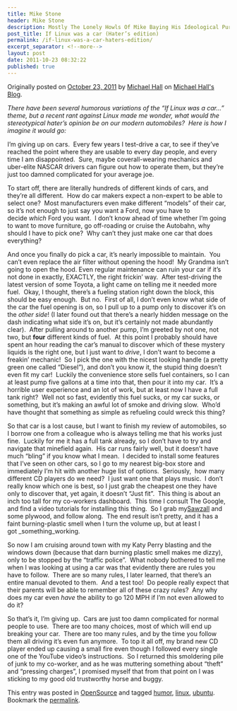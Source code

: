 ```yaml
---
title: Mike Stone
header: Mike Stone
description: Mostly The Lonely Howls Of Mike Baying His Ideological Purity At The Moon
post_title: If Linux was a car (Hater’s edition)
permalink: /if-linux-was-a-car-haters-edition/
excerpt_separator: <!--more-->
layout: post
date: 2011-10-23 08:32:22
published: true
---
```



Originally posted on [October 23, 2011](http://mhall119.com/2011/10/if-linux-was-a-car-haters-edition/ "10:41 am") by [Michael Hall](http://mhall119.com/author/mhall/ "View all posts by Michael Hall") on [Michael Hall's Blog](http://mhall119.com/).

_There have been several humorous variations of the “If Linux was a car…” theme, but a recent rant against Linux made me wonder, what would the stereotypical hater’s opinion be on our modern automobiles?  Here is how I imagine it would go:_

<!--more-->

I’m giving up on cars.  Every few years I test-drive a car, to see if they’ve reached the point where they are usable to every day people, and every time I am disappointed.  Sure, maybe coverall-wearing mechanics and uber-elite NASCAR drivers can figure out how to operate them, but they’re just too damned complicated for your average joe.

To start off, there are literally hundreds of different kinds of cars, and they’re all different.  How do car makers expect a non-expert to be able to select one?  Most manufacturers even make different “models” of their car, so it’s not enough to just say you want a Ford, now you have to decide _which_ Ford you want.  I don’t know ahead of time whether I’m going to want to move furniture, go off-roading or cruise the Autobahn, why should I have to pick one?  Why can’t they just make one car that does everything?

And once you finally do pick a car, it’s nearly impossible to maintain.  You can’t even replace the air filter without opening the hood!  My Grandma isn’t going to open the hood. Even regular maintenance can ruin your car if it’s not done in exactly, EXACTLY, the right frickin’ way.  After test-driving the latest version of some Toyota, a light came on telling me it needed more fuel.  Okay, I thought, there’s a fueling station right down the block, this should be easy enough.  But no.  First of all, I don’t even know what side of the car the fuel opening is on, so I pull up to a pump only to discover it’s on the _other side_! (I later found out that there’s a nearly hidden message on the dash indicating what side it’s on, but it’s certainly not made abundantly clear).  After pulling around to another pump, I’m greeted by not one, not two, but **four** different kinds of fuel.  At this point I probably should have spent an hour reading the car’s manual to discover which of these mystery liquids is the right one, but I just want to _drive_, I don’t want to become a freakin’ mechanic!  So I pick the one with the nicest looking handle (a pretty green one called “Diesel”), and don’t you know it, the stupid thing doesn’t even fit my car!  Luckily the convenience store sells fuel containers, so I can at least pump five gallons at a time into that, then pour it into my car.  It’s a horrible user experience and an lot of work, but at least now I have a full tank right?  Well not so fast, evidently this fuel sucks, or my car sucks, or something, but it’s making an awful lot of smoke and driving slow.  Who’d have thought that something as simple as refueling could wreck this thing?

So that car is a lost cause, but I want to finish my review of automobiles, so I borrow one from a colleague who is always telling me that his works just fine.  Luckily for me it has a full tank already, so I don’t have to try and navigate that minefield again.  His car runs fairly well, but it doesn’t have much “bling” if you know what I mean.  I decided to install some features that I’ve seen on other cars, so I go to my nearest big-box store and immediately I’m hit with another huge list of options.  Seriously,  how many different CD players do we need?  I just want one that plays music.  I don’t really know which one is best, so I just grab the cheapest one they have only to discover that, yet again, it doesn’t “Just fit”.  This thing is about an inch too tall for my co-workers dashboard.  This time I consult The Google, and find a video tutorials for installing this thing.  So I grab my[Sawzall](http://en.wikipedia.org/wiki/Reciprocating_saw) and some plywood, and follow along.  The end result isn’t pretty, and it has a faint burning-plastic smell when I turn the volume up, but at least I got _something_working.

So now I am cruising around town with my Katy Perry blasting and the windows down (because that darn burning plastic smell makes me dizzy), only to be stopped by the “traffic police”.  What nobody bothered to tell me when I was looking at using a car was that evidently there are rules you have to follow.  There are so many rules, I later learned, that there’s an entire manual devoted to them.  And a test too!  Do people really expect that their parents will be able to remember all of these crazy rules?  Any why does my car even _have_ the ability to go 120 MPH if I’m not even allowed to do it?

So that’s it, I’m giving up.  Cars are just too damn complicated for normal people to use.  There are too many choices, most of which will end up breaking your car.  There are too many rules, and by the time you follow them all driving it’s even fun anymore.  To top it all off, my brand new CD player ended up causing a small fire even though I followed every single one of the YouTube video’s instructions.  So I returned this smoldering pile of junk to my co-worker, and as he was muttering something about “theft” and “pressing charges”, I promised myself that from that point on I was sticking to my good old trustworthy horse and buggy.

This entry was posted in [OpenSource](http://mhall119.com/category/opensource/ "View all posts in OpenSource") and tagged [humor](http://mhall119.com/tag/humor/), [linux](http://mhall119.com/tag/linux/), [ubuntu](http://mhall119.com/tag/ubuntu/). Bookmark the [permalink](http://mhall119.com/2011/10/if-linux-was-a-car-haters-edition/ "Permalink to If Linux was a car (Hater’s edition)").
